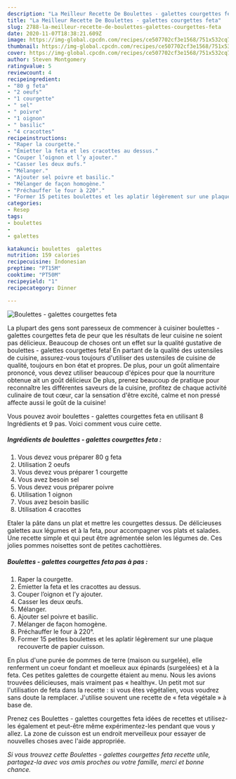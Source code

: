 ```yaml
---
description: "La Meilleur Recette De Boulettes - galettes courgettes feta"
title: "La Meilleur Recette De Boulettes - galettes courgettes feta"
slug: 2788-la-meilleur-recette-de-boulettes-galettes-courgettes-feta
date: 2020-11-07T18:38:21.609Z
image: https://img-global.cpcdn.com/recipes/ce507702cf3e1568/751x532cq70/boulettes-galettes-courgettes-feta-photo-principale-de-la-recette.jpg
thumbnail: https://img-global.cpcdn.com/recipes/ce507702cf3e1568/751x532cq70/boulettes-galettes-courgettes-feta-photo-principale-de-la-recette.jpg
cover: https://img-global.cpcdn.com/recipes/ce507702cf3e1568/751x532cq70/boulettes-galettes-courgettes-feta-photo-principale-de-la-recette.jpg
author: Steven Montgomery
ratingvalue: 5
reviewcount: 4
recipeingredient:
- "80 g feta"
- "2 oeufs"
- "1 courgette"
- " sel"
- " poivre"
- "1 oignon"
- " basilic"
- "4 cracottes"
recipeinstructions:
- "Raper la courgette."
- "Émietter la feta et les cracottes au dessus."
- "Couper l’oignon et l’y ajouter."
- "Casser les deux œufs."
- "Mélanger."
- "Ajouter sel poivre et basilic."
- "Mélanger de façon homogène."
- "Préchauffer le four à 220°."
- "Former 15 petites boulettes et les aplatir légèrement sur une plaque recouverte de papier cuisson."
categories:
- Resep
tags:
- boulettes
- 
- galettes

katakunci: boulettes  galettes 
nutrition: 159 calories
recipecuisine: Indonesian
preptime: "PT15M"
cooktime: "PT50M"
recipeyield: "1"
recipecategory: Dinner

---
```



![Boulettes - galettes courgettes feta](https://img-global.cpcdn.com/recipes/ce507702cf3e1568/751x532cq70/boulettes-galettes-courgettes-feta-photo-principale-de-la-recette.jpg)

La plupart des gens sont paresseux de commencer à cuisiner boulettes - galettes courgettes feta de peur que les résultats de leur cuisine ne soient pas délicieux. Beaucoup de choses ont un effet sur la qualité gustative de boulettes - galettes courgettes feta! En partant de la qualité des ustensiles de cuisine, assurez-vous toujours d'utiliser des ustensiles de cuisine de qualité, toujours en bon état et propres. De plus, pour un goût alimentaire prononcé, vous devez utiliser beaucoup d'épices pour que la nourriture obtenue ait un goût délicieux De plus, prenez beaucoup de pratique pour reconnaître les différentes saveurs de la cuisine, profitez de chaque activité culinaire de tout cœur, car la sensation d'être excité, calme et non pressé affecte aussi le goût de la cuisine!

<!--inarticleads1-->

Vous pouvez avoir boulettes - galettes courgettes feta en utilisant 8 Ingrédients et 9 pas. Voici comment vous cuire cette.

##### Ingrédients de boulettes - galettes courgettes feta :

1. Vous devez vous préparer 80 g feta
1. Utilisation 2 oeufs
1. Vous devez vous préparer 1 courgette
1. Vous avez besoin  sel
1. Vous devez vous préparer  poivre
1. Utilisation 1 oignon
1. Vous avez besoin  basilic
1. Utilisation 4 cracottes


Etaler la pâte dans un plat et mettre les courgettes dessus. De délicieuses galettes aux légumes et à la feta, pour accompagner vos plats et salades. Une recette simple et qui peut être agrémentée selon les légumes de. Ces jolies pommes noisettes sont de petites cachottières. 

<!--inarticleads2-->

##### Boulettes - galettes courgettes feta pas à pas :

1. Raper la courgette.
1. Émietter la feta et les cracottes au dessus.
1. Couper l’oignon et l’y ajouter.
1. Casser les deux œufs.
1. Mélanger.
1. Ajouter sel poivre et basilic.
1. Mélanger de façon homogène.
1. Préchauffer le four à 220°.
1. Former 15 petites boulettes et les aplatir légèrement sur une plaque recouverte de papier cuisson.


En plus d&#39;une purée de pommes de terre (maison ou surgelée), elle renferment un coeur fondant et moelleux aux épinards (surgelées) et à la feta. Ces petites galettes de courgette étaient au menu. Nous les avions trouvées délicieuses, mais vraiment pas « healthy«. Un petit mot sur l&#39;utilisation de feta dans la recette : si vous êtes végétalien, vous voudrez sans doute la remplacer. J&#39;utilise souvent une recette de « feta végétale » à base de. 

<!--inarticleads1-->

<p>
Prenez ces Boulettes - galettes courgettes feta idées de recettes et utilisez-les également et peut-être même expérimentez-les pendant que vous y allez. La zone de cuisson est un endroit merveilleux pour essayer de nouvelles choses avec l'aide appropriée.
</p>

<p>
<i>Si vous trouvez cette Boulettes - galettes courgettes feta recette utile, partagez-la avec vos amis proches ou votre famille, merci et bonne chance.</i>
</p>
